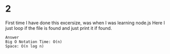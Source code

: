 # 2

First time I have done this excersize, was when I was learning node.js
Here I just loop if the file is found and just print it if found.

```text
Answer
Big O Notation Time: O(n)
Space: O(n log n)
```
